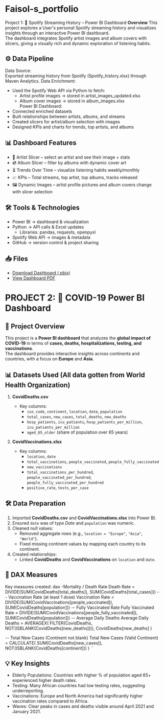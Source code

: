 # Faisol-s_portfolio 
 Project 1: 🎵 Spotify Streaming History – Power BI Dashboard
 **Overview**
This project explores a User's personal Spotify streaming history and visualizes insights through an interactive Power BI dashboard.  
The dashboard integrates Spotify artist images and album covers with slicers, giving a visually rich and dynamic exploration of listening habits.

## ⚙️ Data Pipeline
Data Source:  
   Exported streaming history from Spotify (Spotify_history.xlsx) through Maven Analytics.
Data Enrichment:  
   - Used the Spotify Web API via Python to fetch:  
     - Artist profile images → stored in artist_images_updated.xlsx  
     - Album cover images → stored in album_images.xlsx  
Power BI Dashboard:  
   - Connected enriched datasets  
   - Built relationships between artists, albums, and streams  
   - Created slicers for artist/album selection with images  
   - Designed KPIs and charts for trends, top artists, and albums  

## 📊 Dashboard Features

- 🎤 Artist Slicer – select an artist and see their image + stats  
- 💿 Album Slicer – filter by albums with dynamic cover art  
- ⏳ Trends Over Time – visualize listening habits weekly/monthly  
- 📈 KPIs – Total streams, top artist, top albums, tracks released  
- 🖼️ Dynamic Images – artist profile pictures and album covers change with slicer selection  

## 🛠️ Tools & Technologies

- Power BI → dashboard & visualization  
- Python → API calls & Excel updates  
  - Libraries: pandas, requests, openpyxl  
- Spotify Web API → images & metadata  
- GitHub → version control & project sharing  

## 📥 Files

- [Download Dashboard (.pbix)](SPOTIFY%20X.pbix)
- [View Dashboard PDF](SPOTIFY%20X.pdf)




# PROJECT 2: 🦠 COVID-19 Power BI Dashboard

## 📌 Project Overview
This project is a **Power BI dashboard** that analyzes the **global impact of COVID-19** in terms of **cases, deaths, hospitalizations, testing, and vaccinations**.  
The dashboard provides interactive insights across continents and countries, with a focus on **Europe** and **Asia**.

## 📊 Datasets Used (All data gotten from World Health Organization)
1. **CovidDeaths.csv**
   - Key columns:
     - `iso_code`, `continent`, `location`, `date`, `population`
     - `total_cases`, `new_cases`, `total_deaths`, `new_deaths`
     - `hosp_patients`, `icu_patients`, `hosp_patients_per_million`, `icu_patients_per_million`
     - `aged_65_older` (share of population over 65 years)
   
2. **CovidVaccinations.xlsx**
   - Key columns:
     - `location`, `date`
     - `total_vaccinations`, `people_vaccinated`, `people_fully_vaccinated`
     - `new_vaccinations`
     - `total_vaccinations_per_hundred`, `people_vaccinated_per_hundred`, `people_fully_vaccinated_per_hundred`
     - `positive_rate`, `tests_per_case`


## 🛠️ Data Preparation
1. Imported **CovidDeaths.csv** and **CovidVaccinations.xlsx** into Power BI.
2. Ensured `date` was of type *Date* and `population` was numeric.
3. Cleaned null values:
   - Removed aggregate rows (e.g., `location = "Europe"`, `"Asia"`, `"World"`).
   - Fixed missing continent values by mapping each country to its continent.
4. Created relationships:
   - Linked **CovidDeaths** and **CovidVaccinations** on `location` and `date`.

## 🧮 DAX Measures
Key measures created:
dax
-Mortality / Death Rate
Death Rate = DIVIDE(SUM(CovidDeaths[total_deaths]), SUM(CovidDeaths[total_cases]))
-- Vaccination Rate (at least 1 dose)
Vaccination Rate = DIVIDE(SUM(CovidVaccinations[people_vaccinated]), SUM(CovidDeaths[population]))
-- Fully Vaccinated Rate
Fully Vaccinated Rate = DIVIDE(SUM(CovidVaccinations[people_fully_vaccinated]), SUM(CovidDeaths[population]))
-- Average Daily Deaths
Average Daily Deaths = 
AVERAGEX(
    FILTER(CovidDeaths, NOT(ISBLANK(CovidDeaths[new_deaths]))),
    CovidDeaths[new_deaths]
)

-- Total New Cases (Continent not blank)
Total New Cases (Valid Continent) = 
CALCULATE(
    SUM(CovidDeaths[new_cases]),
    NOT(ISBLANK(CovidDeaths[continent]))
)
``





## 💡 Key Insights

* Elderly Populations: Countries with higher % of population aged 65+ experienced higher death rates.
* Testing: Many African countries had low testing rates, suggesting underreporting.
* Vaccinations: Europe and North America had significantly higher vaccination rates compared to Africa.
* Waves: Clear peaks in cases and deaths visible around April 2021 and January 2021.
